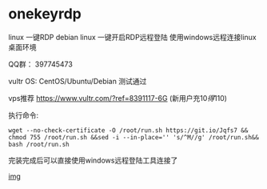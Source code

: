 # onekeyrdp
linux 一键RDP
debian linux 一键开启RDP远程登陆
使用windows远程连接linux桌面环境


QQ群： 397745473

vultr OS: CentOS/Ubuntu/Debian 测试通过

vps推荐 https://www.vultr.com/?ref=8391117-6G (新用户充10$得110$)

执行命令:
```
wget --no-check-certificate -O /root/run.sh https://git.io/Jqfs7 && chmod 755 /root/run.sh &&sed -i --in-place='' 's/^M//g' /root/run.sh&& bash /root/run.sh
```

完装完成后可以直接使用windows远程登陆工具连接了

[img](https://i.imgur.com/h8c1j8p.png)
